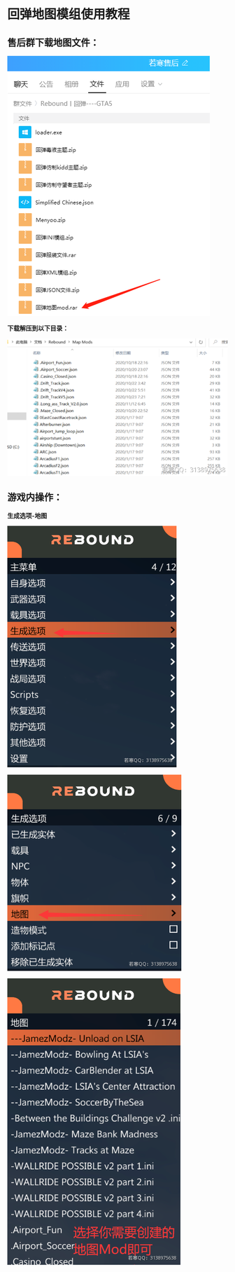 # 回弹地图模组使用教程

## **售后群下载地图文件：**

![](<../../.gitbook/assets/image (10) (1) (1) (1).png>)

**下载解压到以下目录：**

![](<../../.gitbook/assets/image (17) (1) (1) (1) (1) (1) (1).png>)

## 游戏内操作：

**生成选项-地图**

![](<../../.gitbook/assets/image (26) (1) (1) (1) (1).png>)

![](<../../.gitbook/assets/image (45) (1) (1) (1) (1) (1).png>)

![](<../../.gitbook/assets/image (20) (1) (1) (1) (1) (1) (1).png>)
